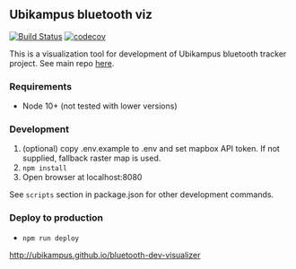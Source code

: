 ## Ubikampus bluetooth viz

[![Build Status](https://travis-ci.org/ubikampus/bluetooth-dev-visualizer.svg?branch=master)](https://travis-ci.org/ubikampus/bluetooth-dev-visualizer)
[![codecov](https://codecov.io/gh/ubikampus/bluetooth-dev-visualizer/branch/master/graph/badge.svg)](https://codecov.io/gh/ubikampus/bluetooth-dev-visualizer)

This is a visualization tool for development of Ubikampus bluetooth tracker
project. See main repo
[here](https://github.com/ubikampus/Bluetooth-location-server).

### Requirements

* Node 10+ (not tested with lower versions)

### Development

1. (optional) copy .env.example to .env and set mapbox API token. If not
   supplied, fallback raster map is used.
1. `npm install`
1. Open browser at localhost:8080

See `scripts` section in package.json for other development commands.

### Deploy to production

* `npm run deploy`

http://ubikampus.github.io/bluetooth-dev-visualizer
